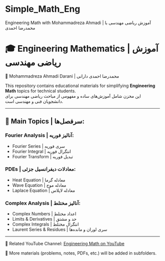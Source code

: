 # Simple_Math_Eng
Engineering Math with Mohammadreza Ahmadi | آموزش ریاضی مهندسی با محمدرضا احمدی
# 🎓 Engineering Mathematics | آموزش ریاضی مهندسی

📌 Mohammadreza Ahmadi Darani | محمدرضا احمدی دارانی

This repository contains educational materials for simplifying **Engineering Math** topics for technical students.  
این مخزن شامل آموزش‌های ساده و مفهومی از مباحث ریاضی مهندسی برای دانشجویان فنی و مهندسی است.

---

## 📘 Main Topics | سرفصل‌ها:

### Fourier Analysis | آنالیز فوریه:
- Fourier Series | سری فوریه  
- Fourier Integral | انتگرال فوریه  
- Fourier Transform | تبدیل فوریه  

### PDEs | معادلات دیفرانسیل جزئی:
- Heat Equation | معادله گرما  
- Wave Equation | معادله موج  
- Laplace Equation | معادله لاپلاس  

### Complex Analysis | آنالیز مختلط:
- Complex Numbers | اعداد مختلط  
- Limits & Derivatives | حد و مشتق  
- Complex Integrals | انتگرال مختلط  
- Laurent Series & Residues | سری لوران و مانده‌ها  

---

🎥 Related YouTube Channel: [Engineering Math on YouTube](https://www.youtube.com/channel/UCsHvVDHQv23GD2vkyvG0M4Q)

🌱 More materials (problems, notes, PDFs, etc.) will be added in subfolders.
